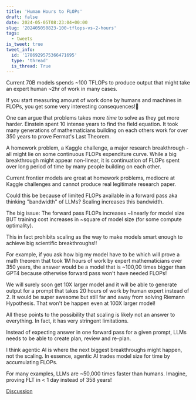 ```yaml
---
title: 'Human Hours to FLOPs'
draft: false
date: 2024-05-05T08:23:04+00:00
slug: '202405050823-100-tflops-vs-2-hours'
tags:
  - tweets
is_tweet: true
tweet_info:
  id: '1786929575366471695'
  type: 'thread'
  is_thread: True
---
```




Current 70B models spends ~100 TFLOPs to produce output that might take an expert human ~2hr of work in many cases.

If you start measuring amount of work done by humans and machines in FLOPs, you get some very interesting consequences!🧵

One can argue that problems takes more *time* to solve as they get more harder. Einstein spent 10 intense years to find the field equation. It took many generations of mathematicians building on each others work for over 350 years to prove Fermat's Last Theorem.

A homework problem, a Kaggle challenge, a major research breakthrough - all might lie on some continuous FLOPs expenditure curve. While a big breakthrough might appear non-linear, it is continuation of FLOPs spent over long period of time by many people building on each other.

Current frontier models are great at homework problems, mediocre at Kaggle challenges and cannot produce real legitimate research paper.

Could this be because of limited FLOPs available in a forward pass aka thinking "bandwidth" of LLMs? Scaling increases this bandwidth.

The big issue: The forward pass FLOPs increases  ~linearly for model size BUT training cost increases in ~square of model size  (for some compute optimality).

This in fact prohibits scaling as the way to make models smart enough to achieve big scientific breakthroughs!!

For example, if you ask how big my model have to be which will prove a math theorem that took 1M hours of work by expert mathematicians over 350 years, the answer would be a model that is ~100,00 times bigger than GPT4 because otherwise forward pass won't have needed FLOPs!

We will surely soon get 10X larger model and it will be able to generate output for a prompt that takes 20 hours of work by human expert instead of 2. It would be super awesome but still far and away from solving Riemann Hypothesis. That won't be happen even at 100X larger model!

All these points to the possibility that scaling is likely not an answer to everything. In fact, it has very stringent limitations.

Instead of expecting answer in one forward pass for a given prompt, LLMs needs to be able to create plan, review and re-plan.

I think agentic AI is where the next biggest breakthroughs might happen, not the scaling. In essence, agentic AI trades model size for time by accumulating FLOPs.

For many examples, LLMs are ~50,000 times faster than humans. Imagine, proving FLT in &lt; 1 day instead of 358 years!

[Discussion](https://x.com/sytelus/status/1786929575366471695)
